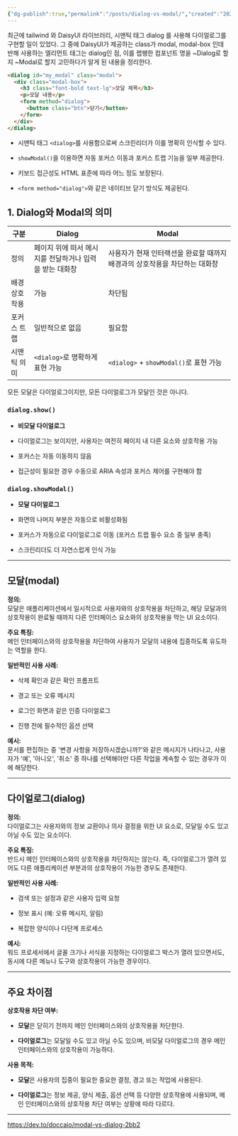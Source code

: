 ```yaml
---
{"dg-publish":true,"permalink":"/posts/dialog-vs-modal/","created":"2025-04-06","updated":"2025-04-06T19:18:00"}
---
```


최근에 tailwind 와 DaisyUI 라이브러리, 시맨틱 태그 dialog 를 사용해 다이얼로그를 구현할 일이 있었다. 그 중에 DaisyUI가 제공하는 class가 modal, modal-box 인데 반해 사용하는 엘리먼트 태그는 dialog인 점, 이를 랩팽한 컴포넌트 명을 ~Dialog로 할지 ~Modal로 할지 고민하다가 알게 된 내용을 정리한다.

```html
<dialog id="my_modal" class="modal">
  <div class="modal-box">
    <h3 class="font-bold text-lg">모달 제목</h3>
    <p>모달 내용</p>
    <form method="dialog">
      <button class="btn">닫기</button>
    </form>
  </div>
</dialog>
```

- 시맨틱 태그 `<dialog>`를 사용함으로써 스크린리더가 이를 명확히 인식할 수 있다.
    
- `showModal()`을 이용하면 자동 포커스 이동과 포커스 트랩 기능을 일부 제공한다.
    
- 키보드 접근성도 HTML 표준에 따라 어느 정도 보장된다.
    
- `<form method="dialog">`와 같은 네이티브 닫기 방식도 제공된다.

## 1. Dialog와 Modal의 의미

|구분|Dialog|Modal|
|---|---|---|
|정의|페이지 위에 떠서 메시지를 전달하거나 입력을 받는 대화창|사용자가 현재 인터랙션을 완료할 때까지 배경과의 상호작용을 차단하는 대화창|
|배경 상호작용|가능|차단됨|
|포커스 트랩|일반적으로 없음|필요함|
|시맨틱 의미|`<dialog>`로 명확하게 표현 가능|`<dialog>` + `showModal()`로 표현 가능|

모든 모달은 다이얼로그이지만, 모든 다이얼로그가 모달인 것은 아니다.

### **`dialog.show()`**

- **비모달 다이얼로그**
    
- 다이얼로그는 보이지만, 사용자는 여전히 페이지 내 다른 요소와 상호작용 가능
    
- 포커스는 자동 이동하지 않음
    
- 접근성이 필요한 경우 수동으로 ARIA 속성과 포커스 제어를 구현해야 함

### **`dialog.showModal()`**

- **모달 다이얼로그**
    
- 화면의 나머지 부분은 자동으로 비활성화됨
    
- 포커스가 자동으로 다이얼로그로 이동 (포커스 트랩 필수 요소 중 일부 충족)
    
- 스크린리더도 더 자연스럽게 인식 가능

---
## 모달(modal)

**정의:**  
모달은 애플리케이션에서 일시적으로 사용자와의 상호작용을 차단하고, 해당 모달과의 상호작용이 완료될 때까지 다른 인터페이스 요소와의 상호작용을 막는 UI 요소이다.

**주요 특징:**  
메인 인터페이스와의 상호작용을 차단하여 사용자가 모달의 내용에 집중하도록 유도하는 역할을 한다.

**일반적인 사용 사례:**

- 삭제 확인과 같은 확인 프롬프트
    
- 경고 또는 오류 메시지
    
- 로그인 화면과 같은 인증 다이얼로그
    
- 진행 전에 필수적인 옵션 선택
    

**예시:**  
문서를 편집하는 중 '변경 사항을 저장하시겠습니까?'와 같은 메시지가 나타나고, 사용자가 '예', '아니오', '취소' 중 하나를 선택해야만 다른 작업을 계속할 수 있는 경우가 이에 해당한다.

---

## 다이얼로그(dialog)

**정의:**  
다이얼로그는 사용자와의 정보 교환이나 의사 결정을 위한 UI 요소로, 모달일 수도 있고 아닐 수도 있는 요소이다.

**주요 특징:**  
반드시 메인 인터페이스와의 상호작용을 차단하지는 않는다. 즉, 다이얼로그가 열려 있어도 다른 애플리케이션 부분과의 상호작용이 가능한 경우도 존재한다.

**일반적인 사용 사례:**

- 검색 또는 설정과 같은 사용자 입력 요청
    
- 정보 표시 (예: 오류 메시지, 알림)
    
- 복잡한 양식이나 다단계 프로세스
    

**예시:**  
워드 프로세서에서 글꼴 크기나 서식을 지정하는 다이얼로그 박스가 열려 있으면서도, 동시에 다른 메뉴나 도구와 상호작용이 가능한 경우이다.

---

## 주요 차이점

**상호작용 차단 여부:**

- **모달**은 닫히기 전까지 메인 인터페이스와의 상호작용을 차단한다.
    
- **다이얼로그**는 모달일 수도 있고 아닐 수도 있으며, 비모달 다이얼로그의 경우 메인 인터페이스와의 상호작용이 가능하다.
    

**사용 목적:**

- **모달**은 사용자의 집중이 필요한 중요한 결정, 경고 또는 작업에 사용된다.
    
- **다이얼로그**는 정보 제공, 양식 제출, 옵션 선택 등 다양한 상호작용에 사용되며, 메인 인터페이스와의 상호작용 차단 여부는 상황에 따라 다르다.


___

https://dev.to/doccaio/modal-vs-dialog-2bb2 

